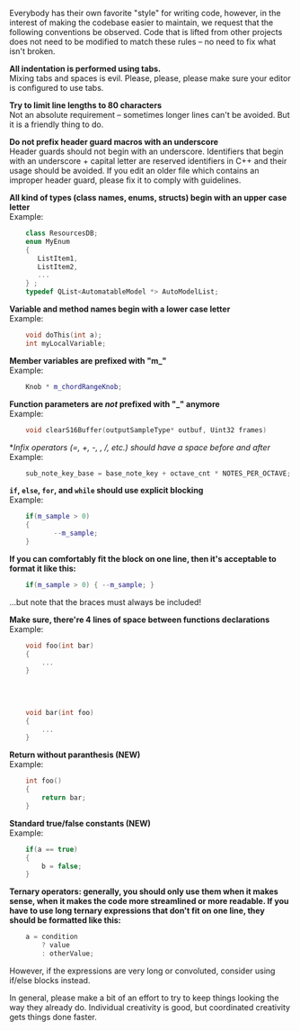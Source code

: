 Everybody has their own favorite "style" for writing code, however, in the interest of making the codebase easier to maintain, we request that the following conventions be observed. Code that is lifted from other projects does not need to be modified to match these rules – no need to fix what isn't broken.

**All indentation is performed using tabs.**  
Mixing tabs and spaces is evil. Please, please, please make sure your editor is configured to use tabs.

**Try to limit line lengths to 80 characters**  
Not an absolute requirement – sometimes longer lines can't be avoided. But it is a friendly thing to do.

**Do not prefix header guard macros with an underscore**  
Header guards should not begin with an underscore. Identifiers that begin with an underscore + capital letter are reserved identifiers in C++ and their usage should be avoided. If you edit an older file which contains an improper header guard, please fix it to comply with guidelines.

**All kind of types (class names, enums, structs) begin with an upper case letter**  
Example:

```c++
	class ResourcesDB;
	enum MyEnum
	{
	   ListItem1,
	   ListItem2,
	   ...
	} ;
	typedef QList<AutomatableModel *> AutoModelList;
```

**Variable and method names begin with a lower case letter**  
Example:
```c++
	void doThis(int a);
	int myLocalVariable;
```

**Member variables are prefixed with "m_"**  
Example:
```c++
	Knob * m_chordRangeKnob;
```
**Function parameters are _not_ prefixed with "_" anymore**  
Example:
```c++
	void clearS16Buffer(outputSampleType* outbuf, Uint32 frames)
```
**Infix operators (=, +, -, *, /, etc.) should have a space before and after**  
Example:
```c++
	sub_note_key_base = base_note_key + octave_cnt * NOTES_PER_OCTAVE;
```

**`if`, `else`, `for`, and `while` should use explicit blocking**  
Example:
```c++
	if(m_sample > 0)
	{
	       --m_sample;
	}
```
**If you can comfortably fit the block on one line, then it's acceptable to format it like this:**
```c++
	if(m_sample > 0) { --m_sample; }
```
...but note that the braces must always be included!

**Make sure, there're 4 lines of space between functions declarations**  
Example:
```c++
	void foo(int bar)
	{
		...
	}
	
	
	
	
	void bar(int foo)
	{
		...
	}
```
**Return without paranthesis (NEW)**  
Example:
```c++
	int foo()
	{
		return bar;
	}
```

**Standard true/false constants (NEW)**  
Example:
```c++
	if(a == true)
	{
		b = false;
	}
```

**Ternary operators: generally, you should only use them when it makes sense, when it makes the code more streamlined or more readable. If you have to use long ternary expressions that don't fit on one line, they should be formatted like this:**
```c++
	a = condition
		? value
		: otherValue;
```
However, if the expressions are very long or convoluted, consider using if/else blocks instead.

In general, please make a bit of an effort to try to keep things looking the way they already do. Individual creativity is good, but coordinated creativity gets things done faster.